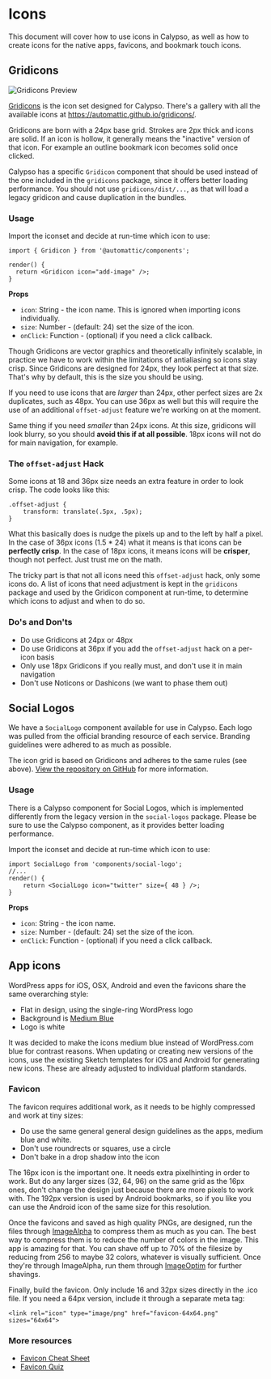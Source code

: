 # Icons

This document will cover how to use icons in Calypso, as well as how to create icons for the native apps, favicons, and bookmark touch icons.

## Gridicons

![Gridicons Preview](https://dotcombrand.files.wordpress.com/2018/05/gridicons-preview.png)

[Gridicons](https://github.com/automattic/gridicons) is the icon set designed for Calypso. There's a gallery with all the available icons at <https://automattic.github.io/gridicons/>.

Gridicons are born with a 24px base grid. Strokes are 2px thick and icons are solid. If an icon is hollow, it generally means the "inactive" version of that icon. For example an outline bookmark icon becomes solid once clicked.

Calypso has a specific `Gridicon` component that should be used instead of the one included in the `gridicons` package, since it offers better loading performance.
You should not use `gridicons/dist/...`, as that will load a legacy gridicon and cause duplication in the bundles.

### Usage

Import the iconset and decide at run-time which icon to use:

```
import { Gridicon } from '@automattic/components';

render() {
  return <Gridicon icon="add-image" />;
}
```

**Props**

- `icon`: String - the icon name. This is ignored when importing icons individually.
- `size`: Number - (default: 24) set the size of the icon.
- `onClick`: Function - (optional) if you need a click callback.

Though Gridicons are vector graphics and theoretically infinitely scalable, in practice we have to work within the limitations of antialiasing so icons stay crisp. Since Gridicons are designed for 24px, they look perfect at that size. That's why by default, this is the size you should be using.

If you need to use icons that are _larger_ than 24px, other perfect sizes are 2x duplicates, such as 48px. You can use 36px as well but this will require the use of an additional `offset-adjust` feature we're working on at the moment.

Same thing if you need _smaller_ than 24px icons. At this size, gridicons will look blurry, so you should **avoid this if at all possible**. 18px icons will not do for main navigation, for example.

### The `offset-adjust` Hack

Some icons at 18 and 36px size needs an extra feature in order to look crisp. The code looks like this:

```
.offset-adjust {
    transform: translate(.5px, .5px);
}
```

What this basically does is nudge the pixels up and to the left by half a pixel. In the case of 36px icons (1.5 \* 24) what it means is that icons can be **perfectly crisp**. In the case of 18px icons, it means icons will be **crisper**, though not perfect. Just trust me on the math.

The tricky part is that not all icons need this `offset-adjust` hack, only some icons do. A list of icons that need adjustment is kept in the `gridicons` package and used by the Gridicon component at run-time, to determine which icons to adjust and when to do so.

### Do's and Don'ts

- Do use Gridicons at 24px or 48px
- Do use Gridicons at 36px if you add the `offset-adjust` hack on a per-icon basis
- Only use 18px Gridicons if you really must, and don't use it in main navigation
- Don't use Noticons or Dashicons (we want to phase them out)

## Social Logos

We have a `SocialLogo` component available for use in Calypso. Each logo was pulled from the official branding resource of each service. Branding guidelines were adhered to as much as possible.

The icon grid is based on Gridicons and adheres to the same rules (see above). [View the repository on GitHub](https://github.com/Automattic/social-logos) for more information.

### Usage

There is a Calypso component for Social Logos, which is implemented differently from the legacy version in the `social-logos` package.
Please be sure to use the Calypso component, as it provides better loading performance.

Import the iconset and decide at run-time which icon to use:

```
import SocialLogo from 'components/social-logo';
//...
render() {
    return <SocialLogo icon="twitter" size={ 48 } />;
}
```

**Props**

- `icon`: String - the icon name.
- `size`: Number - (default: 24) set the size of the icon.
- `onClick`: Function - (optional) if you need a click callback.

## App icons

WordPress apps for iOS, OSX, Android and even the favicons share the same overarching style:

- Flat in design, using the single-ring WordPress logo
- Background is [Medium Blue](https://wordpress.com/design-handbook/colors/)
- Logo is white

It was decided to make the icons medium blue instead of WordPress.com blue for contrast reasons. When updating or creating new versions of the icons, use the existing Sketch templates for iOS and Android for generating new icons. These are already adjusted to individual platform standards.

### Favicon

The favicon requires additional work, as it needs to be highly compressed and work at tiny sizes:

- Do use the same general general design guidelines as the apps, medium blue and white.
- Don't use roundrects or squares, use a circle
- Don't bake in a drop shadow into the icon

The 16px icon is the important one. It needs extra pixelhinting in order to work. But do any larger sizes (32, 64, 96) on the same grid as the 16px ones, don't change the design just because there are more pixels to work with. The 192px version is used by Android bookmarks, so if you like you can use the Android icon of the same size for this resolution.

Once the favicons and saved as high quality PNGs, are designed, run the files through [ImageAlpha](https://pngmini.com/) to compress them as much as you can. The best way to compress them is to reduce the number of colors in the image. This app is amazing for that. You can shave off up to 70% of the filesize by reducing from 256 to maybe 32 colors, whatever is visually sufficient. Once they're through ImageAlpha, run them through [ImageOptim](https://imageoptim.com/) for further shavings.

Finally, build the favicon. Only include 16 and 32px sizes directly in the .ico file. If you need a 64px version, include it through a separate meta tag:

`<link rel="icon" type="image/png" href="favicon-64x64.png" sizes="64x64">`

### More resources

- [Favicon Cheat Sheet](https://github.com/audreyr/favicon-cheat-sheet)
- [Favicon Quiz](https://css-tricks.com/favicon-quiz/)
